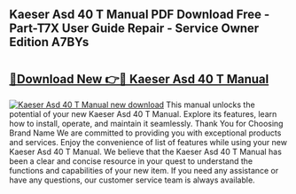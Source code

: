 ## Kaeser Asd 40 T Manual PDF Download Free - Part-T7X User Guide Repair - Service Owner Edition A7BYs

# <h2><a href="http://bc4893.oget.top/?id=Kaeser+Asd+40+T+Manual">🔗Download New 👉🔴 Kaeser Asd 40 T Manual</a></h2>

[![Kaeser Asd 40 T Manual new download](https://i.imgur.com/5g1atiW.png)](http://bc4893.oget.top/?id=Kaeser+Asd+40+T+Manual)
This manual unlocks the potential of your new Kaeser Asd 40 T Manual. Explore its features, learn how to install, operate, and maintain it seamlessly. Thank You for Choosing Brand Name We are committed to providing you with exceptional products and services. Enjoy the convenience of list of features while using your new Kaeser Asd 40 T Manual. We believe that the Kaeser Asd 40 T Manual has been a clear and concise resource in your quest to understand the functions and capabilities of your new item. If you need any assistance or have any questions, our customer service team is always available.
